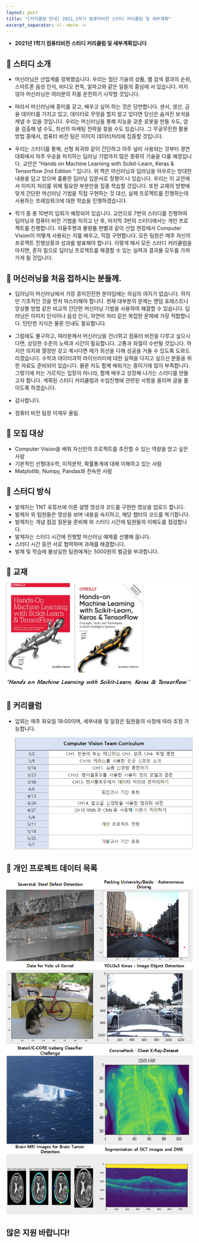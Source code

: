 ```yaml
---
layout: post
title: "[커리큘럼 안내] 2021_1학기 컴퓨터비전 스터디 커리큘럼 및 세부계획"
excerpt_separator: <!--more-->
---
```


- **2021년 1학기 컴퓨터비전 스터디 커리큘럼 및 세부계획입니다**
<!--more-->

## 🔔 스터디 소개

-  머신러닝은 산업계를 정복했습니다. 우리는 첨단 기술의 상품, 웹 검색 결과의 순위, 스마트폰 음성 인식, 비디오 판독, 알파고와 같은 일들의 중심에 서 있습니다. 머지않아 머신러닝은 여러분의 차를 운전하기 시작할 것입니다. 
- 따라서 머신러닝에 흥미를 갖고, 배우고 싶어 하는 것은 당연합니다. 센서, 생산, 금융 데이터를 가지고 있고, 데이터로 무엇을 할지 알고 있다면 당신은 숨겨진 보석을 캐낼 수 있을 것입니다. 우리는 머신러닝을 통해 지능을 갖춘 로봇을 만들 수도, 암을 검출해 낼 수도, 최선의 마케팅 전략을 찾을 수도 있습니다. 그 무궁무진한 활용방법 중에서, 컴퓨터 비전 팀은 이미지 데이터처리에 집중할 것입니다.
- 우리는 스터디를 통해, 선형 회귀와 같이 간단하고 아주 널리 사용되는 것부터 경연 대회에서 자주 우승을 차지하는 딥러닝 기법까지 많은 종류의 기술을 다룰 예정입니다. 교안은 “Hands on Machine Learning with Scikit-Learn, Keras & Tensorflow 2nd Edition ” 입니다. 위 책은 머신러닝과 딥러닝을 아우르는 방대한 내용을 담고 있으며 훌륭한 딥러닝 입문서로 정평이 나 있습니다. 우리는 이 교안에서 이미지 처리를 위해 필요한 부분만을 집중 학습할 것입니다. 또한 교재의 방향에 맞게 간단한 머신러닝 기법을 직접 구현하는 것 대신, 실제 프로젝트를 진행하는데 사용하는 프레임워크에 대한 학습을 진행하겠습니다. 

- 학기 중 총 10번의 입회가 예정되어 있습니다. 교안으로 7번의 스터디를 진행하여 딥러닝과 컴퓨터 비전 기법을 익히고 난 후, 마지막 3번의 스터디에서는 개인 프로젝트를 진행합니다. 자율주행과 불량품 판별과 같이 산업 현장에서 Computer Vision이 어떻게 사용되는 지를 배우고, 직접 구현합니다. 모든 팀원은 매주 자신의 프로젝트 진행상황과 성과를 발표해야 합니다. 이렇게 해서 모든 스터디 커리큘럼을 마치면, 혼자 힘으로 딥러닝 프로젝트를 해결할 수 있는 실력과 결과물 모두를 가져가게 될 것입니다.


## 🔔 머신러닝을 처음 접하시는 분들께.

- 딥러닝이 머신러닝에서 가장 흥미진진한 분야임에는 의심의 여지가 없습니다. 하지만 기초적인 것을 먼저 마스터해야 합니다. 현재 대부분의 문제는 랜덤 포레스트나 앙상블 방법 같은 비교적 간단한 머신러닝 기법을 사용하여 해결할 수 있습니다. 딥러닝은 이미지 인식이나 음성 인식, 자연어 처리 같은 복잡한 문제에 가장 적합합니다. 탄탄한 지식은 물론 인내도 필요합니다.
- 그럼에도 불구하고, 여러분께서 머신러닝을 건너뛰고 컴퓨터 비전을 다루고 싶으시다면, 상당한 수준의 노력과 시간이 필요합니다. 고통과 좌절이 수반될 것입니다. 하지만 의지와 열정만 갖고 계시다면 제가 최선을 다해 성공을 거둘 수 있도록 도와드리겠습니다. 수학과 데이터과학 라이브러리에 대한 실력을 다지고 싶으신 분들을 위한 자료도 준비되어 있습니다. 물론 저도 함께 배워가는 중이기에 많이 부족합니다. 그렇기에 저는 가르치는 입장이 아니라, 함께 배우고 성장해 나가는 스터디를 만들고자 합니다. 계획된 스터디 커리큘럼과 수업진행에 관련된 사항을 올리며 글을 줄이도록 하겠습니다.
- 감사합니다.

- 컴퓨터 비전 팀장 이재우 올림.


## 🔔 모집 대상

- Computer Vision을 배워 자신만의 프로젝트를 추진할 수 있는 역량을 얻고 싶은 사람
- 기본적인 선형대수학, 미적분학, 확률통계에 대해 이해하고 있는 사람
- Matplotlib, Numpy, Pandas와 친숙한 사람


## 🔔 스터디 방식

- 발제자는 TNT 유튜브에 이론 설명 영상과 코드를 구현한 영상을 업로드 합니다.
- 발제자 외 팀원들은 영상을 보며 내용을 숙지하고, 해당 챕터의 코드를 복기합니다.
- 발제자는 개념 점검 질문을 준비해 와 스터디 시간에 팀원들의 이해도를 점검합니다.
- 발제자는 스터디 시간에 진행할 머신러닝 예제를 선별해 옵니다.
- 스터디 시간 동안 서로 협력하며 과제를 해결합니다. 
- 발제 및 학습에 불성실한 팀원에게는 5000원의 벌금을 부과합니다. 
  
  
## 🔔 교재

  <img src="/assets/img/2021_1_curriculum/cvb.PNG">


## 🔔 커리큘럼

- 입회는 매주 화요일 19:00이며, 세부내용 및 일정은 팀원들의 사정에 따라 조정 가능합니다.

  <img src="/assets/img/2021_1_curriculum/cvc.PNG">


## 🔔 개인 프로젝트 데이터 목록

  <img src="/assets/img/2021_1_curriculum/cv1.PNG">
  <img src="/assets/img/2021_1_curriculum/cv2.PNG">





## 많은 지원 바랍니다!
